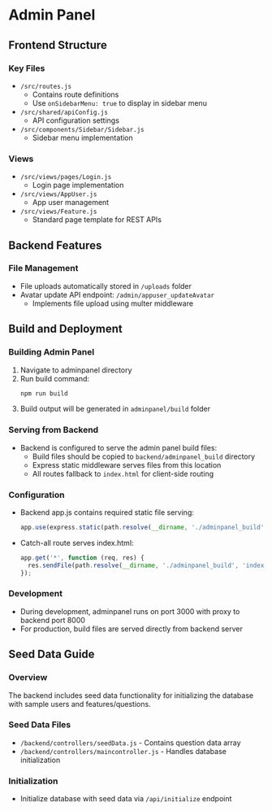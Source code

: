 # Admin Panel

## Frontend Structure

### Key Files
- `/src/routes.js`
  - Contains route definitions
  - Use `onSidebarMenu: true` to display in sidebar menu
- `/src/shared/apiConfig.js`
  - API configuration settings
- `/src/components/Sidebar/Sidebar.js`
  - Sidebar menu implementation

### Views
- `/src/views/pages/Login.js`
  - Login page implementation
- `/src/views/AppUser.js`
  - App user management
- `/src/views/Feature.js`
  - Standard page template for REST APIs

## Backend Features

### File Management
- File uploads automatically stored in `/uploads` folder
- Avatar update API endpoint: `/admin/appuser_updateAvatar`
  - Implements file upload using multer middleware

## Build and Deployment

### Building Admin Panel
1. Navigate to adminpanel directory
2. Run build command:
   ```bash
   npm run build
   ```
3. Build output will be generated in `adminpanel/build` folder

### Serving from Backend
- Backend is configured to serve the admin panel build files:
  - Build files should be copied to `backend/adminpanel_build` directory
  - Express static middleware serves files from this location
  - All routes fallback to `index.html` for client-side routing

### Configuration
- Backend app.js contains required static file serving:
  ```javascript
  app.use(express.static(path.resolve(__dirname, './adminpanel_build')));
  ```
- Catch-all route serves index.html:
  ```javascript 
  app.get('*', function (req, res) {
    res.sendFile(path.resolve(__dirname, './adminpanel_build', 'index.html'));
  });
  ```

### Development
- During development, adminpanel runs on port 3000 with proxy to backend port 8000
- For production, build files are served directly from backend server


## Seed Data Guide

### Overview
The backend includes seed data functionality for initializing the database with sample users and features/questions.

### Seed Data Files
- `/backend/controllers/seedData.js` - Contains question data array
- `/backend/controllers/maincontroller.js` - Handles database initialization

### Initialization
- Initialize database with seed data via `/api/initialize` endpoint


